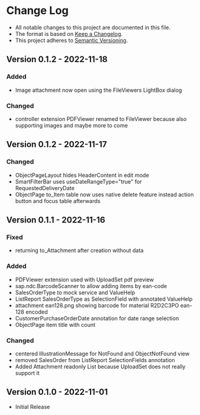 # Change Log

- All notable changes to this project are documented in this file.
- The format is based on [Keep a Changelog](http://keepachangelog.com/).
- This project adheres to [Semantic Versioning](http://semver.org/).

## Version 0.1.2 - 2022-11-18

### Added
- Image attachment now open using the FileViewers LightBox dialog

### Changed
- controller extension PDFViewer renamed to FileViewer because also supporting images and maybe more to come

## Version 0.1.2 - 2022-11-17

### Changed
- ObjectPageLayout hides HeaderContent in edit mode
- SmartFilterBar uses useDateRangeType="true" for RequestedDeliveryDate
- ObjectPage to_Item table now uses native delete feature instead action button and focus table afterwards

## Version 0.1.1 - 2022-11-16

### Fixed
- returning to_Attachment after creation without data

### Added
- PDFViewer extension used with UploadSet pdf preview
- sap.ndc.BarcodeScanner to allow adding items by ean-code
- SalesOrderType to mock service and ValueHelp
- ListReport SalesOrderType as SelectionField with annotated ValueHelp
- attachment ean128.png showing barcode for material R2D2C3PO ean-128 encoded
- CustomerPurchaseOrderDate annotation for date range selection
- ObjectPage item title with count

### Changed
- centered IllustrationMessage for NotFound and ObjectNotFound view
- removed SalesOrder from ListReport SelectionFields annotation
- Added Attachment readonly List because UploadSet does not really support it

## Version 0.1.0 - 2022-11-01

- Initial Release
